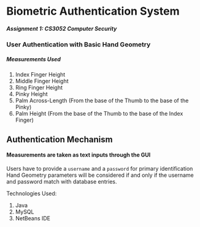 # Biometric Authentication System
##### Assignment 1: CS3052 Computer Security
### User Authentication with Basic Hand Geometry

##### Measurements Used
1. Index Finger Height
2. Middle Finger Height
3. Ring Finger Height
4. Pinky Height
5. Palm Across-Length (From the base of the Thumb to the base of the Pinky)
6. Palm Height (From the base of the Thumb to the base of the Index Finger)

## Authentication Mechanism
#### Measurements are taken as text inputs through the GUI
Users have to provide a `username` and a `password` for primary identification
Hand Geometry parameters will be considered if and only if the username and password match with database entries.
    
Technologies Used:
1. Java
2. MySQL
3. NetBeans IDE
    